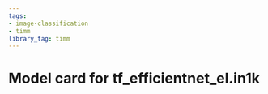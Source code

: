 ```yaml
---
tags:
- image-classification
- timm
library_tag: timm
---
```

# Model card for tf_efficientnet_el.in1k